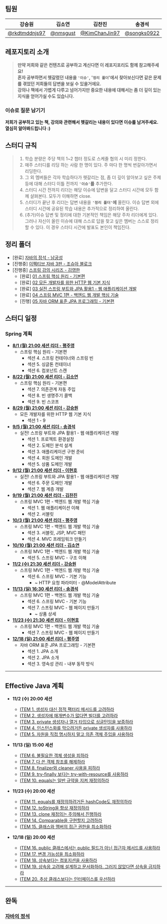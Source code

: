 ## 팀원
|강승원|김소연|김찬진|송경석|이현호|평주영|
|:---:|:---:|:---:|:---:|:---:|:---:|
|[@rkdtmddnjs97](https://github.com/rkdtmddnjs97)|[@nmsgust](https://github.com/nmsgust)|[@KimChanJin97](https://github.com/KimChanJin97)|[@songks0922](https://github.com/songks0922)|[@charlesuu](https://github.com/charlesuu)|[@anthologia](https://github.com/anthologia)|


## 레포지토리 소개
>**만약 저희와 같은 컨텐츠로 공부하고 계신다면 이 레포지포리도 함께 참고해주세요!  
> 혼자 공부하면서 헷갈렸던 내용을 **`'이슈'`, '`정리 폴더`'에서** 찾아보신다면 같은 문제를 겪었던 저희들의 답변을 보실 수 있을거에요.  
> 강의나 책에서 가볍게 다루고 넘어가지만 중요한 내용에 대해서는 좀 더 깊이 있는 지식을 얻어가실 수도 있습니다.**

### 이슈로 질문 남기기
**저희가 공부하고 있는 책, 강의와 관련해서 헷갈리는 내용이 있다면 이슈를 남겨주세요. 열심히 알아봐드립니다 :)**

## 스터디 규칙
> 1. 학습 분량은 주당 책의 1~2 챕터 정도로 스케줄 협의 시 미리 정한다.
> 2. 매주 스터디를 리딩 하는 사람 한 명이 있다. 주 마다 한 명씩 번갈아가면서 리딩한다. 
> 3. 그 외 멤버들은 각자 학습하다가 헷갈리는 점, 좀 더 깊이 알아보고 싶은 주제 등에 대해 스터디 이틀 전까지 **`'이슈'`를** 추가한다.  
> 4. 스터디 시간 전까지 리더는 해당 이슈에 답변을 달고 스터디 시간에 모두 함께 살펴본다. 모두가 이해하면 close.
> 5. 스터디가 끝난 후 리더는 답변 내용을 **`'정리 폴더'`에** 올린다. 이슈 답변 외에 스터디 시간에 공유된 학습 내용은 추가적으로 정리하여 올린다.
> 6. (추가)이슈 답변 및 정리에 대한 기본적인 책임은 해당 주차 리더에게 있다. 그러나 자신이 올린 이슈에 대해 스스로 답을 찾고 싶은 멤버는 스스로 정리 할 수 있다. 이 경우 스터디 시간에 발표도 본인이 책임진다.


## 정리 폴더
- [완료] [자바의 정석 - 남궁성](https://github.com/Java-Chip4/StudyingRecord/tree/main/자바의%20정석)
- [진행중] [이펙티브 자바 3판 - 조슈아 블로크](https://github.com/Java-Chip4/StudyingRecord/tree/main/이펙티브%20자바%203판)
- [진행중] [스프링 강의 시리즈 - 김영한](https://github.com/Java-Chip4/StudyingRecord/tree/main/김영한님%20스프링)
  - [완료] [01 스프링 핵심 원리 - 기본편](https://github.com/Java-Chip4/StudyingRecord/tree/main/%EA%B9%80%EC%98%81%ED%95%9C%EB%8B%98%20%EC%8A%A4%ED%94%84%EB%A7%81/01%20%EC%8A%A4%ED%94%84%EB%A7%81%20%ED%95%B5%EC%8B%AC%20%EC%9B%90%EB%A6%AC%20-%20%EA%B8%B0%EB%B3%B8%ED%8E%B8)
  - [완료] [02 모든 개발자를 위한 HTTP 웹 기본 지식](https://github.com/Java-Chip4/StudyingRecord/tree/main/%EA%B9%80%EC%98%81%ED%95%9C%EB%8B%98%20%EC%8A%A4%ED%94%84%EB%A7%81/02%20%EB%AA%A8%EB%93%A0%20%EA%B0%9C%EB%B0%9C%EC%9E%90%EB%A5%BC%20%EC%9C%84%ED%95%9C%20HTTP%20%EC%9B%B9%20%EA%B8%B0%EB%B3%B8%20%EC%A7%80%EC%8B%9D)
  - [완료] [03 실전 스프링 부트와 JPA 활용1 - 웹 애플리케이션 개발](https://github.com/Java-Chip4/StudyingRecord/tree/main/%EA%B9%80%EC%98%81%ED%95%9C%EB%8B%98%20%EC%8A%A4%ED%94%84%EB%A7%81/03%20%EC%8B%A4%EC%A0%84%20%EC%8A%A4%ED%94%84%EB%A7%81%20%EB%B6%80%ED%8A%B8%EC%99%80%20JPA%20%ED%99%9C%EC%9A%A91%20-%20%EC%9B%B9%20%EC%95%A0%ED%94%8C%EB%A6%AC%EC%BC%80%EC%9D%B4%EC%85%98%20%EA%B0%9C%EB%B0%9C)
  - [완료] [04 스프링 MVC 1편 - 백엔드 웹 개발 핵심 기술](https://github.com/Java-Chip4/StudyingRecord/tree/main/%EA%B9%80%EC%98%81%ED%95%9C%EB%8B%98%20%EC%8A%A4%ED%94%84%EB%A7%81/04%20%EC%8A%A4%ED%94%84%EB%A7%81%20MVC%201%ED%8E%B8%20-%20%EB%B0%B1%EC%97%94%EB%93%9C%20%EC%9B%B9%20%EA%B0%9C%EB%B0%9C%20%ED%95%B5%EC%8B%AC%20%EA%B8%B0%EC%88%A0)
  - [진행] [05 자바 ORM 표준 JPA 프로그래밍 - 기본편](https://github.com/Java-Chip4/StudyingRecord/tree/main/%EA%B9%80%EC%98%81%ED%95%9C%EB%8B%98%20%EC%8A%A4%ED%94%84%EB%A7%81/05%20%EC%9E%90%EB%B0%94%20ORM%20%ED%91%9C%EC%A4%80%20JPA%20%ED%94%84%EB%A1%9C%EA%B7%B8%EB%9E%98%EB%B0%8D%20-%20%EA%B8%B0%EB%B3%B8%ED%8E%B8)



## 스터디 일정
### Spring 계획
- [**8/1 (월) 21:00 세션 리더 - 평주영**](https://github.com/Java-Chip4/StudyingRecord/tree/main/%EA%B9%80%EC%98%81%ED%95%9C%EB%8B%98%20%EC%8A%A4%ED%94%84%EB%A7%81/01%20%EC%8A%A4%ED%94%84%EB%A7%81%20%ED%95%B5%EC%8B%AC%20%EC%9B%90%EB%A6%AC%20-%20%EA%B8%B0%EB%B3%B8%ED%8E%B8/%EC%84%B9%EC%85%98%204%20-%206)
  - 스프링 핵심 원리 - 기본편
    - 섹션 4. 스프링 컨테이너와 스프링 빈
    - 섹션 5. 싱글톤 컨테이너
    - 섹션 6. 컴포넌트 스캔
- [**8/22 (월) 21:00 세션 리더 - 김소연**](https://github.com/Java-Chip4/StudyingRecord/tree/main/%EA%B9%80%EC%98%81%ED%95%9C%EB%8B%98%20%EC%8A%A4%ED%94%84%EB%A7%81/01%20%EC%8A%A4%ED%94%84%EB%A7%81%20%ED%95%B5%EC%8B%AC%20%EC%9B%90%EB%A6%AC%20-%20%EA%B8%B0%EB%B3%B8%ED%8E%B8/%EC%84%B9%EC%85%98%207%20-%209)
  - 스프링 핵심 원리 - 기본편
    - 섹션 7. 의존관계 자동 주입
    - 섹션 8. 빈 생명주기 콜백
    - 섹션 9. 빈 스코프
- [**8/29 (월) 21:00 세션 리더 - 강승원**](https://github.com/Java-Chip4/StudyingRecord/tree/main/%EA%B9%80%EC%98%81%ED%95%9C%EB%8B%98%20%EC%8A%A4%ED%94%84%EB%A7%81/02%20%EB%AA%A8%EB%93%A0%20%EA%B0%9C%EB%B0%9C%EC%9E%90%EB%A5%BC%20%EC%9C%84%ED%95%9C%20HTTP%20%EC%9B%B9%20%EA%B8%B0%EB%B3%B8%20%EC%A7%80%EC%8B%9D/%EC%84%B9%EC%85%98%200%20-%209)
  - 모든 개발자를 위한 HTTP 웹 기본 지식
    - 섹션 1 - 9
- [**9/5 (월) 21:00 세션 리더 - 송경석**](https://github.com/Java-Chip4/StudyingRecord/tree/main/%EA%B9%80%EC%98%81%ED%95%9C%EB%8B%98%20%EC%8A%A4%ED%94%84%EB%A7%81/03%20%EC%8B%A4%EC%A0%84%20%EC%8A%A4%ED%94%84%EB%A7%81%20%EB%B6%80%ED%8A%B8%EC%99%80%20JPA%20%ED%99%9C%EC%9A%A91%20-%20%EC%9B%B9%20%EC%95%A0%ED%94%8C%EB%A6%AC%EC%BC%80%EC%9D%B4%EC%85%98%20%EA%B0%9C%EB%B0%9C/%EC%84%B9%EC%85%98%201%20-%205)
  - 실전! 스프링 부트와 JPA 활용1 - 웹 애플리케이션 개발
    - 섹션 1. 프로젝트 환경설정
    - 섹션 2. 도메인 분석 설계
    - 섹션 3. 애플리케이션 구현 준비
    - 섹션 4. 회원 도메인 개발
    - 섹션 5. 상품 도메인 개발
- [**9/12 (월) 21:00 세션 리더 - 이현호**](https://github.com/Java-Chip4/StudyingRecord/tree/main/%EA%B9%80%EC%98%81%ED%95%9C%EB%8B%98%20%EC%8A%A4%ED%94%84%EB%A7%81/03%20%EC%8B%A4%EC%A0%84%20%EC%8A%A4%ED%94%84%EB%A7%81%20%EB%B6%80%ED%8A%B8%EC%99%80%20JPA%20%ED%99%9C%EC%9A%A91%20-%20%EC%9B%B9%20%EC%95%A0%ED%94%8C%EB%A6%AC%EC%BC%80%EC%9D%B4%EC%85%98%20%EA%B0%9C%EB%B0%9C/%EC%84%B9%EC%85%98%206%20-%207)
  - 실전! 스프링 부트와 JPA 활용1 - 웹 애플리케이션 개발
    - 섹션 6. 주문 도메인 개발
    - 섹션 7. 웹 계층 개발
- [**9/19 (월) 21:00 세션 리더 - 김찬진**](https://github.com/Java-Chip4/StudyingRecord/tree/main/%EA%B9%80%EC%98%81%ED%95%9C%EB%8B%98%20%EC%8A%A4%ED%94%84%EB%A7%81/04%20%EC%8A%A4%ED%94%84%EB%A7%81%20MVC%201%ED%8E%B8%20-%20%EB%B0%B1%EC%97%94%EB%93%9C%20%EC%9B%B9%20%EA%B0%9C%EB%B0%9C%20%ED%95%B5%EC%8B%AC%20%EA%B8%B0%EC%88%A0/%EC%84%B9%EC%85%98%201%20-%202)
  - 스프링 MVC 1편 - 백엔드 웹 개발 핵심 기술
    - 섹션 1. 웹 애플리케이션 이해
    - 섹션 2. 서블릿
- [**10/3 (월) 21:00 세션 리더 - 평주영**](https://github.com/Java-Chip4/StudyingRecord/tree/main/%EA%B9%80%EC%98%81%ED%95%9C%EB%8B%98%20%EC%8A%A4%ED%94%84%EB%A7%81/04%20%EC%8A%A4%ED%94%84%EB%A7%81%20MVC%201%ED%8E%B8%20-%20%EB%B0%B1%EC%97%94%EB%93%9C%20%EC%9B%B9%20%EA%B0%9C%EB%B0%9C%20%ED%95%B5%EC%8B%AC%20%EA%B8%B0%EC%88%A0/%EC%84%B9%EC%85%98%203%20-%204)
  - 스프링 MVC 1편 - 백엔드 웹 개발 핵심 기술
    - 섹션 3. 서블릿, JSP, MVC 패턴
    - 섹션 4. MVC 프레임워크 만들기
- [**10/10 (월) 21:00 세션 리더 - 김소연**](https://github.com/Java-Chip4/StudyingRecord/tree/main/%EA%B9%80%EC%98%81%ED%95%9C%EB%8B%98%20%EC%8A%A4%ED%94%84%EB%A7%81/04%20%EC%8A%A4%ED%94%84%EB%A7%81%20MVC%201%ED%8E%B8%20-%20%EB%B0%B1%EC%97%94%EB%93%9C%20%EC%9B%B9%20%EA%B0%9C%EB%B0%9C%20%ED%95%B5%EC%8B%AC%20%EA%B8%B0%EC%88%A0/%EC%84%B9%EC%85%98%205)
  - 스프링 MVC 1편 - 백엔드 웹 개발 핵심 기술
    - 섹션 5. 스프링 MVC - 구조 이해
- [**11/2 (수) 21:30 세션 리더 - 강승원**](https://github.com/Java-Chip4/StudyingRecord/tree/main/%EA%B9%80%EC%98%81%ED%95%9C%EB%8B%98%20%EC%8A%A4%ED%94%84%EB%A7%81/04%20%EC%8A%A4%ED%94%84%EB%A7%81%20MVC%201%ED%8E%B8%20-%20%EB%B0%B1%EC%97%94%EB%93%9C%20%EC%9B%B9%20%EA%B0%9C%EB%B0%9C%20%ED%95%B5%EC%8B%AC%20%EA%B8%B0%EC%88%A0/%EC%84%B9%EC%85%98%205)
  - 스프링 MVC 1편 - 백엔드 웹 개발 핵심 기술
    - 섹션 6. 스프링 MVC - 기본 기능 
      - ~ HTTP 요청 파라미터 - @ModelAttribute
- [**11/13 (일) 16:30 세션 리더 - 송경석**](https://github.com/Java-Chip4/StudyingRecord/tree/main/%EA%B9%80%EC%98%81%ED%95%9C%EB%8B%98%20%EC%8A%A4%ED%94%84%EB%A7%81/04%20%EC%8A%A4%ED%94%84%EB%A7%81%20MVC%201%ED%8E%B8%20-%20%EB%B0%B1%EC%97%94%EB%93%9C%20%EC%9B%B9%20%EA%B0%9C%EB%B0%9C%20%ED%95%B5%EC%8B%AC%20%EA%B8%B0%EC%88%A0/%EC%84%B9%EC%85%98%206)
  - 스프링 MVC 1편 - 백엔드 웹 개발 핵심 기술
    - 섹션 6. 스프링 MVC - 기본 기능
    - 섹션 7. 스프링 MVC - 웹 페이지 만들기
      - ~ 상품 상세
- [**11/23 (수) 21:30 세션 리더 - 이현호**](https://github.com/Java-Chip4/StudyingRecord/tree/main/%EA%B9%80%EC%98%81%ED%95%9C%EB%8B%98%20%EC%8A%A4%ED%94%84%EB%A7%81/04%20%EC%8A%A4%ED%94%84%EB%A7%81%20MVC%201%ED%8E%B8%20-%20%EB%B0%B1%EC%97%94%EB%93%9C%20%EC%9B%B9%20%EA%B0%9C%EB%B0%9C%20%ED%95%B5%EC%8B%AC%20%EA%B8%B0%EC%88%A0/%EC%84%B9%EC%85%98%207)
  - 스프링 MVC 1편 - 백엔드 웹 개발 핵심 기술
    - 섹션 7. 스프링 MVC - 웹 페이지 만들기
- [**12/18 (일) 21:00 세션 리더 - 평주영**](https://github.com/Java-Chip4/StudyingRecord/tree/main/%EA%B9%80%EC%98%81%ED%95%9C%EB%8B%98%20%EC%8A%A4%ED%94%84%EB%A7%81/05%20%EC%9E%90%EB%B0%94%20ORM%20%ED%91%9C%EC%A4%80%20JPA%20%ED%94%84%EB%A1%9C%EA%B7%B8%EB%9E%98%EB%B0%8D%20-%20%EA%B8%B0%EB%B3%B8%ED%8E%B8/%EC%84%B9%EC%85%98%201%20-%203)
  - 자바 ORM 표준 JPA 프로그래밍 - 기본편
    - 섹션 1. JPA 소개
    - 섹션 2. JPA 소개
    - 섹션 3. 영속성 관리 - 내부 동작 방식
---

## Effective Java 계획
- **11/2 (수) 20:00 세션**
  - [ITEM 1. 생성자 대신 정적 팩터리 메서드를 고려하라](https://github.com/Java-Chip4/StudyingRecord/tree/main/%EC%9D%B4%ED%8E%99%ED%8B%B0%EB%B8%8C%20%EC%9E%90%EB%B0%94%203%ED%8C%90/2%EC%9E%A5%20-%20%EA%B0%9D%EC%B2%B4%20%EC%83%9D%EC%84%B1%EA%B3%BC%20%ED%8C%8C%EA%B4%B4/ITEM%201.md)
  - [ITEM 2. 생성자에 매개변수가 많다면 빌더를 고려하라](https://github.com/Java-Chip4/StudyingRecord/tree/main/%EC%9D%B4%ED%8E%99%ED%8B%B0%EB%B8%8C%20%EC%9E%90%EB%B0%94%203%ED%8C%90/2%EC%9E%A5%20-%20%EA%B0%9D%EC%B2%B4%20%EC%83%9D%EC%84%B1%EA%B3%BC%20%ED%8C%8C%EA%B4%B4/ITEM%202.md)
  - [ITEM 3. private 생성자나 열거 타입으로 싱글턴임을 보증하라](https://github.com/Java-Chip4/StudyingRecord/tree/main/%EC%9D%B4%ED%8E%99%ED%8B%B0%EB%B8%8C%20%EC%9E%90%EB%B0%94%203%ED%8C%90/2%EC%9E%A5%20-%20%EA%B0%9D%EC%B2%B4%20%EC%83%9D%EC%84%B1%EA%B3%BC%20%ED%8C%8C%EA%B4%B4/ITEM%203.md)
  - [ITEM 4. 인스턴스화를 막으려거든 private 생성자를 사용하라](https://github.com/Java-Chip4/StudyingRecord/tree/main/%EC%9D%B4%ED%8E%99%ED%8B%B0%EB%B8%8C%20%EC%9E%90%EB%B0%94%203%ED%8C%90/2%EC%9E%A5%20-%20%EA%B0%9D%EC%B2%B4%20%EC%83%9D%EC%84%B1%EA%B3%BC%20%ED%8C%8C%EA%B4%B4/ITEM%204.md)
  - [ITEM 5. 자원을 직접 명시하지 말고 의존 객체 주입을 사용하라](https://github.com/Java-Chip4/StudyingRecord/tree/main/%EC%9D%B4%ED%8E%99%ED%8B%B0%EB%B8%8C%20%EC%9E%90%EB%B0%94%203%ED%8C%90/2%EC%9E%A5%20-%20%EA%B0%9D%EC%B2%B4%20%EC%83%9D%EC%84%B1%EA%B3%BC%20%ED%8C%8C%EA%B4%B4/ITEM%205.md)

- **11/13 (일) 15:00 세션**
  - [ITEM 6. 불필요한 객체 생성을 피하라](https://github.com/Java-Chip4/StudyingRecord/tree/main/%EC%9D%B4%ED%8E%99%ED%8B%B0%EB%B8%8C%20%EC%9E%90%EB%B0%94%203%ED%8C%90/2%EC%9E%A5%20-%20%EA%B0%9D%EC%B2%B4%20%EC%83%9D%EC%84%B1%EA%B3%BC%20%ED%8C%8C%EA%B4%B4/ITEM%206.md)
  - [ITEM 7. 다 쓴 객체 참조를 해제하라](https://github.com/Java-Chip4/StudyingRecord/tree/main/%EC%9D%B4%ED%8E%99%ED%8B%B0%EB%B8%8C%20%EC%9E%90%EB%B0%94%203%ED%8C%90/2%EC%9E%A5%20-%20%EA%B0%9D%EC%B2%B4%20%EC%83%9D%EC%84%B1%EA%B3%BC%20%ED%8C%8C%EA%B4%B4/ITEM%207.md)
  - [ITEM 8. finalizer와 cleaner 사용을 피하라](https://github.com/Java-Chip4/StudyingRecord/tree/main/%EC%9D%B4%ED%8E%99%ED%8B%B0%EB%B8%8C%20%EC%9E%90%EB%B0%94%203%ED%8C%90/2%EC%9E%A5%20-%20%EA%B0%9D%EC%B2%B4%20%EC%83%9D%EC%84%B1%EA%B3%BC%20%ED%8C%8C%EA%B4%B4/ITEM%208.md)
  - [ITEM 9. try-finally 보다는 try-with-resource를 사용하라](https://github.com/Java-Chip4/StudyingRecord/tree/main/%EC%9D%B4%ED%8E%99%ED%8B%B0%EB%B8%8C%20%EC%9E%90%EB%B0%94%203%ED%8C%90/2%EC%9E%A5%20-%20%EA%B0%9D%EC%B2%B4%20%EC%83%9D%EC%84%B1%EA%B3%BC%20%ED%8C%8C%EA%B4%B4/ITEM%209.md)
  - [ITEM 10. equals는 일반 규약을 지켜 재정의하라](https://github.com/Java-Chip4/StudyingRecord/tree/main/%EC%9D%B4%ED%8E%99%ED%8B%B0%EB%B8%8C%20%EC%9E%90%EB%B0%94%203%ED%8C%90/2%EC%9E%A5%20-%20%EA%B0%9D%EC%B2%B4%20%EC%83%9D%EC%84%B1%EA%B3%BC%20%ED%8C%8C%EA%B4%B4/ITEM%2010.md)
  
- **11/23 (수) 20:00 세션**
  - [ITEM 11. equals를 재정의하려거든 hashCode도 재정의하라](https://github.com/Java-Chip4/StudyingRecord/tree/main/%EC%9D%B4%ED%8E%99%ED%8B%B0%EB%B8%8C%20%EC%9E%90%EB%B0%94%203%ED%8C%90/2%EC%9E%A5%20-%20%EA%B0%9D%EC%B2%B4%20%EC%83%9D%EC%84%B1%EA%B3%BC%20%ED%8C%8C%EA%B4%B4/ITEM%2011.md)
  - [ITEM 12. toString을 항상 재정의하라](https://github.com/Java-Chip4/StudyingRecord/blob/main/%EC%9D%B4%ED%8E%99%ED%8B%B0%EB%B8%8C%20%EC%9E%90%EB%B0%94%203%ED%8C%90/3%EC%9E%A5%20-%20%EB%AA%A8%EB%93%A0%20%EA%B0%9D%EC%B2%B4%EC%9D%98%20%EA%B3%B5%ED%86%B5%20%EB%A9%94%EC%84%9C%EB%93%9C/ITEM%2012.md)
  - [ITEM 13. clone 재정의는 주의해서 진행하라](https://github.com/Java-Chip4/StudyingRecord/tree/main/%EC%9D%B4%ED%8E%99%ED%8B%B0%EB%B8%8C%20%EC%9E%90%EB%B0%94%203%ED%8C%90/2%EC%9E%A5%20-%20%EA%B0%9D%EC%B2%B4%20%EC%83%9D%EC%84%B1%EA%B3%BC%20%ED%8C%8C%EA%B4%B4/ITEM%2013.md)
  - [ITEM 14. Comparable을 구현할지 고려하라](https://github.com/Java-Chip4/StudyingRecord/tree/main/%EC%9D%B4%ED%8E%99%ED%8B%B0%EB%B8%8C%20%EC%9E%90%EB%B0%94%203%ED%8C%90/2%EC%9E%A5%20-%20%EA%B0%9D%EC%B2%B4%20%EC%83%9D%EC%84%B1%EA%B3%BC%20%ED%8C%8C%EA%B4%B4/ITEM%2014.md)
  - [ITEM 15. 클래스와 멤버의 접근 권한을 최소화하라](https://github.com/Java-Chip4/StudyingRecord/blob/main/%EC%9D%B4%ED%8E%99%ED%8B%B0%EB%B8%8C%20%EC%9E%90%EB%B0%94%203%ED%8C%90/4%EC%9E%A5%20-%20%ED%81%B4%EB%9E%98%EC%8A%A4%EC%99%80%20%EC%9D%B8%ED%84%B0%ED%8E%98%EC%9D%B4%EC%8A%A4/ITEM%2015.md)
- **12/18 (일) 20:00 세션**
  - [ITEM 16. public 클래스에서는 public 필드가 아닌 접근자 메서드를 사용하라](https://github.com/Java-Chip4/StudyingRecord/blob/main/%EC%9D%B4%ED%8E%99%ED%8B%B0%EB%B8%8C%20%EC%9E%90%EB%B0%94%203%ED%8C%90/4%EC%9E%A5%20-%20%ED%81%B4%EB%9E%98%EC%8A%A4%EC%99%80%20%EC%9D%B8%ED%84%B0%ED%8E%98%EC%9D%B4%EC%8A%A4/ITEM%2016.md)
  - [ITEM 17. 변경 가능성을 최소화하라](https://github.com/Java-Chip4/StudyingRecord/blob/main/%EC%9D%B4%ED%8E%99%ED%8B%B0%EB%B8%8C%20%EC%9E%90%EB%B0%94%203%ED%8C%90/4%EC%9E%A5%20-%20%ED%81%B4%EB%9E%98%EC%8A%A4%EC%99%80%20%EC%9D%B8%ED%84%B0%ED%8E%98%EC%9D%B4%EC%8A%A4/ITEM%2017.md)
  - [ITEM 18. 상속보다는 컴포지션을 사용하라](https://github.com/Java-Chip4/StudyingRecord/blob/main/%EC%9D%B4%ED%8E%99%ED%8B%B0%EB%B8%8C%20%EC%9E%90%EB%B0%94%203%ED%8C%90/4%EC%9E%A5%20-%20%ED%81%B4%EB%9E%98%EC%8A%A4%EC%99%80%20%EC%9D%B8%ED%84%B0%ED%8E%98%EC%9D%B4%EC%8A%A4/ITEM%2018.md)
  - [ITEM 19. 상속응 고려해 설계하고 문서화하라. 그러지 않았다면 상속을 금지하라](https://github.com/Java-Chip4/StudyingRecord/blob/main/%EC%9D%B4%ED%8E%99%ED%8B%B0%EB%B8%8C%20%EC%9E%90%EB%B0%94%203%ED%8C%90/4%EC%9E%A5%20-%20%ED%81%B4%EB%9E%98%EC%8A%A4%EC%99%80%20%EC%9D%B8%ED%84%B0%ED%8E%98%EC%9D%B4%EC%8A%A4/ITEM%2019.md)
  - [ITEM 20. 추상 클래스보다는 인터페이스를 우선하라](https://github.com/Java-Chip4/StudyingRecord/blob/main/%EC%9D%B4%ED%8E%99%ED%8B%B0%EB%B8%8C%20%EC%9E%90%EB%B0%94%203%ED%8C%90/4%EC%9E%A5%20-%20%ED%81%B4%EB%9E%98%EC%8A%A4%EC%99%80%20%EC%9D%B8%ED%84%B0%ED%8E%98%EC%9D%B4%EC%8A%A4/ITEM%2020.md)
---
## 완독
### [자바의 정석](https://github.com/Java-Chip4/StudyingRecord/tree/main/%EC%8A%A4%ED%84%B0%EB%94%94%20%EC%9D%BC%EC%A0%95/%EC%9E%90%EB%B0%94%EC%9D%98%20%EC%A0%95%EC%84%9D.md)
